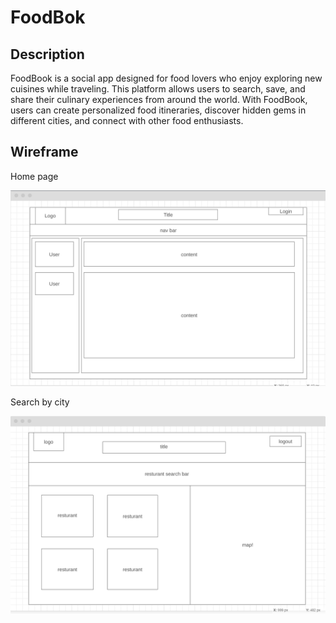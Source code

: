 # FoodBok

## Description
FoodBook is a social app designed for food lovers who enjoy exploring new cuisines while traveling. This platform allows users to search, save, and share their culinary experiences from around the world. With FoodBook, users can create personalized food itineraries, discover hidden gems in different cities, and connect with other food enthusiasts.

## Wireframe

Home page

![alt text](image.png)

Search by city

![alt text](image-1.png)